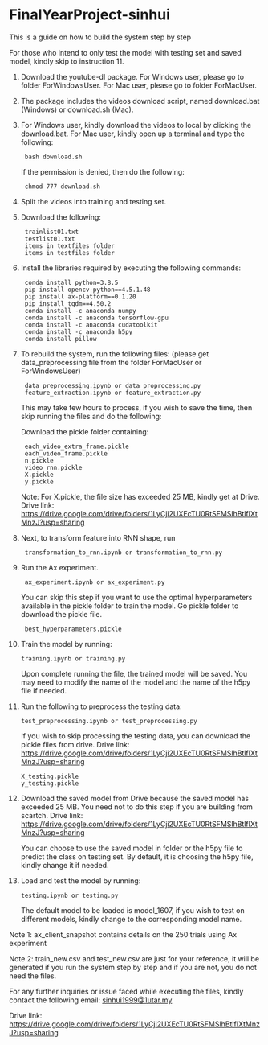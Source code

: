 # FinalYearProject-sinhui
This is a guide on how to build the system step by step

For those who intend to only test the model with testing set and saved model, kindly skip to instruction 11.
1. Download the youtube-dl package. For Windows user, please go to folder ForWindowsUser. For Mac user, please go to folder ForMacUser.

2. The package includes the videos download script, named download.bat (Windows) or download.sh (Mac).

3. For Windows user, kindly download the videos to local by clicking the download.bat. For Mac user, kindly open up a terminal and type the following:

		bash download.sh
	If the permission is denied, then do the following:
	
		chmod 777 download.sh

4. Split the videos into training and testing set.

5. Download the following:

		trainlist01.txt
		testlist01.txt
		items in textfiles folder
		items in testfiles folder

6. Install the libraries required by executing the following commands:
		
		conda install python=3.8.5
		pip install opencv-python==4.5.1.48
		pip install ax-platform==0.1.20
		pip install tqdm==4.50.2
		conda install -c anaconda numpy
		conda install -c anaconda tensorflow-gpu
		conda install -c anaconda cudatoolkit
		conda install -c anaconda h5py
		conda install pillow

7. To rebuild the system, run the following files: (please get data_preprocessing file from the folder ForMacUser or ForWindowsUser)

		data_preprocessing.ipynb or data_proprocessing.py
		feature_extraction.ipynb or feature_extraction.py

    This may take few hours to process, if you wish to save the time, then skip running the files and do the following:

	Download the pickle folder containing:

		each_video_extra_frame.pickle
		each_video_frame.pickle
		n.pickle
		video_rnn.pickle
		X.pickle
		y.pickle
	
	Note: For X.pickle, the file size has exceeded 25 MB, kindly get at Drive. Drive link: https://drive.google.com/drive/folders/1LyCji2UXEcTU0RtSFMSlhBtlfIXtMnzJ?usp=sharing
		
8. Next, to transform feature into RNN shape, run
	
		transformation_to_rnn.ipynb or transformation_to_rnn.py
		
9. Run the Ax experiment.

		ax_experiment.ipynb or ax_experiment.py
		
	You can skip this step if you want to use the optimal hyperparameters available in the pickle folder to train the model. Go pickle folder to download the pickle file. 
		
		best_hyperparameters.pickle
		
10. Train the model by running:

		training.ipynb or training.py
	Upon complete running the file, the trained model will be saved. You may need to modify the name of the model and the name of the h5py file if needed.
	
11. Run the following to preprocess the testing data:

		test_preprocessing.ipynb or test_preprocessing.py
	
	If you wish to skip processing the testing data, you can download the pickle files from drive. Drive link: https://drive.google.com/drive/folders/1LyCji2UXEcTU0RtSFMSlhBtlfIXtMnzJ?usp=sharing
	
		X_testing.pickle
		y_testing.pickle
		
12. Download the saved model from Drive because the saved model has exceeded 25 MB. You need not to do this step if you are building from scartch. Drive link: https://drive.google.com/drive/folders/1LyCji2UXEcTU0RtSFMSlhBtlfIXtMnzJ?usp=sharing
	
	You can choose to use the saved model in folder or the h5py file to predict the class on testing set. By default, it is choosing the h5py file, kindly change it if needed.
		
13. Load and test the model by running:

		testing.ipynb or testing.py
	The default model to be loaded is model_1607, if you wish to test on different models, kindly change to the corresponding model name.

Note 1: ax_client_snapshot contains details on the 250 trials using Ax experiment

Note 2: train_new.csv and test_new.csv are just for your reference, it will be generated if you run the system step by step and if you are not, you do not need the files.

For any further inquiries or issue faced while executing the files, kindly contact the following email:
sinhui1999@1utar.my

Drive link: https://drive.google.com/drive/folders/1LyCji2UXEcTU0RtSFMSlhBtlfIXtMnzJ?usp=sharing
